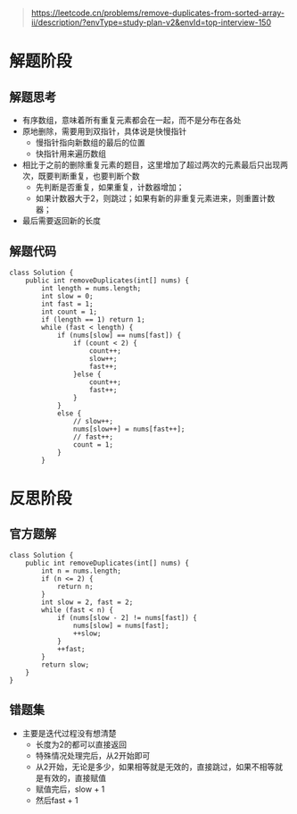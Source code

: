 > https://leetcode.cn/problems/remove-duplicates-from-sorted-array-ii/description/?envType=study-plan-v2&envId=top-interview-150

# 解题阶段
## 解题思考
- 有序数组，意味着所有重复元素都会在一起，而不是分布在各处
- 原地删除，需要用到双指针，具体说是快慢指针
  - 慢指针指向新数组的最后的位置
  - 快指针用来遍历数组
- 相比于之前的删除重复元素的题目，这里增加了超过两次的元素最后只出现两次，既要判断重复，也要判断个数
  - 先判断是否重复，如果重复，计数器增加；
  - 如果计数器大于2，则跳过；如果有新的非重复元素进来，则重置计数器；
- 最后需要返回新的长度
## 解题代码
```
class Solution {
    public int removeDuplicates(int[] nums) {
        int length = nums.length;
        int slow = 0;
        int fast = 1;
        int count = 1;
        if (length == 1) return 1;
        while (fast < length) {
            if (nums[slow] == nums[fast]) {
                if (count < 2) {
                    count++;
                    slow++;
                    fast++;
                }else {
                    count++;
                    fast++;
                }
            }
            else {
                // slow++;
                nums[slow++] = nums[fast++];
                // fast++;
                count = 1;
            }
        }
```

# 反思阶段
## 官方题解
```
class Solution {
    public int removeDuplicates(int[] nums) {
        int n = nums.length;
        if (n <= 2) {
            return n;
        }
        int slow = 2, fast = 2;
        while (fast < n) {
            if (nums[slow - 2] != nums[fast]) {
                nums[slow] = nums[fast];
                ++slow;
            }
            ++fast;
        }
        return slow;
    }
}
```
## 错题集
- 主要是迭代过程没有想清楚
  - 长度为2的都可以直接返回
  - 特殊情况处理完后，从2开始即可
  - 从2开始，无论是多少，如果相等就是无效的，直接跳过，如果不相等就是有效的，直接赋值
  - 赋值完后，slow + 1
  - 然后fast + 1
